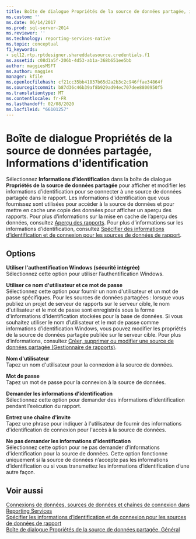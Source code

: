 ```yaml
---
title: Boîte de dialogue Propriétés de la source de données partagée, informations d’identification | Microsoft Docs
ms.custom: ''
ms.date: 06/14/2017
ms.prod: sql-server-2014
ms.reviewer: ''
ms.technology: reporting-services-native
ms.topic: conceptual
f1_keywords:
- sql12.rtp.rptdesigner.shareddatasource.credentials.f1
ms.assetid: c08d1a5f-206b-4d53-ab1a-368b651ee5bb
author: maggiesMSFT
ms.author: maggies
manager: kfile
ms.openlocfilehash: cf21cc35bb41837b65d2a2b3c2c946ffae34864f
ms.sourcegitcommit: b87d36c46b39af8b929ad94ec707dee8800950f5
ms.translationtype: MT
ms.contentlocale: fr-FR
ms.lasthandoff: 02/08/2020
ms.locfileid: "66101257"
---
```

# <a name="shared-data-source-properties-dialog-box-credentials"></a>Boîte de dialogue Propriétés de la source de données partagée, Informations d'identification
  Sélectionnez **Informations d’identification** dans la boîte de dialogue **Propriétés de la source de données partagée** pour afficher et modifier les informations d’identification pour se connecter à une source de données partagée dans le rapport. Les informations d'identification que vous fournissez sont utilisées pour accéder à la source de données et pour mettre en cache une copie des données pour afficher un aperçu des rapports. Pour plus d’informations sur la mise en cache de l’aperçu des données, consultez [Aperçu des rapports](reports/previewing-reports.md). Pour plus d’informations sur les informations d’identification, consultez [Spécifier des informations d’identification et de connexion pour les sources de données de rapport](report-data/specify-credential-and-connection-information-for-report-data-sources.md).  
  
## <a name="options"></a>Options  
 **Utiliser l'authentification Windows (sécurité intégrée)**  
 Sélectionnez cette option pour utiliser l’authentification Windows.  
  
 **Utiliser ce nom d'utilisateur et ce mot de passe**  
 Sélectionnez cette option pour fournir un nom d'utilisateur et un mot de passe spécifiques. Pour les sources de données partagées : lorsque vous publiez un projet de serveur de rapports sur le serveur cible, le nom d'utilisateur et le mot de passe sont enregistrés sous la forme d'informations d'identification stockées pour la base de données. Si vous souhaitez utiliser le nom d’utilisateur et le mot de passe comme informations d’identification Windows, vous pouvez modifier les propriétés de la source de données partagée publiée sur le serveur cible. Pour plus d’informations, consultez [Créer, supprimer ou modifier une source de données partagée &#40;Gestionnaire de rapports&#41;](../../2014/reporting-services/create-delete-or-modify-a-shared-data-source-report-manager.md).  
  
 **Nom d'utilisateur**  
 Tapez un nom d'utilisateur pour la connexion à la source de données.  
  
 **Mot de passe**  
 Tapez un mot de passe pour la connexion à la source de données.  
  
 **Demander les informations d’identification**  
 Sélectionnez cette option pour demander des informations d’identification pendant l’exécution du rapport.  
  
 **Entrez une chaîne d'invite**  
 Tapez une phrase pour indiquer à l'utilisateur de fournir des informations d'identification de connexion pour l'accès à la source de données.  
  
 **Ne pas demander les informations d'identification**  
 Sélectionnez cette option pour ne pas demander d'informations d'identification pour la source de données. Cette option fonctionne uniquement si la source de données n’accepte pas les informations d’identification ou si vous transmettez les informations d’identification d’une autre façon.  
  
## <a name="see-also"></a>Voir aussi  
 [Connexions de données, sources de données et chaînes de connexion dans Reporting Services](../../2014/reporting-services/data-connections-data-sources-and-connection-strings-in-reporting-services.md)   
 [Spécifier les informations d’identification et de connexion pour les sources de données de rapport](report-data/specify-credential-and-connection-information-for-report-data-sources.md)   
 [Boîte de dialogue Propriétés de la source de données partagée, Général](../../2014/reporting-services/shared-data-source-properties-dialog-box-general.md)  
  
  
